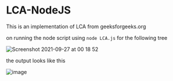 # LCA-NodeJS

This is an implementation of LCA from geeksforgeeks.org

on running the node script using `node LCA.js` for the following tree

![Screenshot 2021-09-27 at 00 18 52](https://user-images.githubusercontent.com/91032767/134827647-2e9e93d9-b5ab-416a-9e87-322ddaf4d85f.png)

the output looks like this

![image](https://user-images.githubusercontent.com/91032767/134826882-d739c1ab-0825-418b-9e23-8eb58278691a.png)
